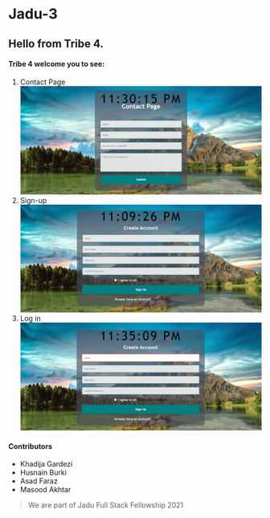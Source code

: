 # Jadu-3

## Hello from Tribe 4.

#### Tribe 4 welcome you to see:
1. Contact Page
![Contact Us Page](/Snap/contactus.JPG)
2. Sign-up 
![Sign up Page](/Snap/SignUp.JPG)
3. Log in
![Log In Page](/Snap/Login.png)

#### Contributors 
* Khadija Gardezi
* Husnain Burki
* Asad Faraz
* Masood Akhtar


> We are part of Jadu Full Stack Fellowship 2021